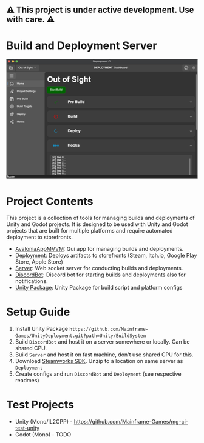 ## ⚠️ This project is under active development. Use with care. ⚠️

# Build and Deployment Server

![](img/gui-client.png)

# Project Contents

This project is a collection of tools for managing builds and deployments of Unity and Godot projects. It is designed to
be used with Unity and Godot projects that are built for multiple platforms and require automated deployment to
storefronts.

- [AvaloniaAppMVVM](AvaloniaAppMVVM/README.md): Gui app for managing builds and deployments.
- [Deployment](Deployment/README.md): Deploys artifacts to storefronts (Steam, Itch.io, Google Play Store, Apple Store)
- [Server](Server/README.md): Web socket server for conducting builds and deployments.
- [DiscordBot](DiscordBot/README.md): Discord bot for starting builds and deployments also for notifications.
- [Unity Package](UnityPackage/BuildSystem/README.md): Unity Package for build script and platform configs

# Setup Guide

1. Install Unity Package `https://github.com/Mainframe-Games/UnityDeployment.git?path=Unity/BuildSystem`
2. Build `DiscordBot` and host it on a server somewhere or locally. Can be shared CPU.
3. Build `Server` and host it on fast machine, don't use shared CPU for this.
4. Download [Steamworks SDK](https://partner.steamgames.com/doc/sdk). Unzip to a location on same server as `Deployment`
5. Create configs and run `DiscordBot` and `Deployment` (see respective readmes)

# Test Projects

- Unity (Mono/IL2CPP) - https://github.com/Mainframe-Games/mg-ci-test-unity
- Godot (Mono) - TODO